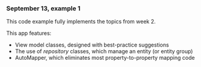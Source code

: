 ﻿### September 13, example 1

This code example fully implements the topics from week 2.

This app features:
- View model classes, designed with best-practice suggestions 
- The use of *repository* classes, which manage an entity (or entity group) 
- AutoMapper, which eliminates most property-to-property mapping code
